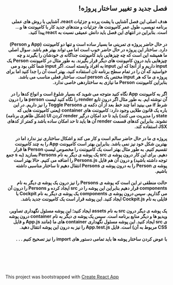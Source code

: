 
<div dir="rtl">  
    <p><h2>فصل جدید و تغییر ساختار پروژه!</h2></p>  
    <p><h4>هدف اصلی این فصل آشنایی با پشت پرده و جزئیات react، آشنایی با روش های عملی برنامه نویسی، طول عمر کامپوننت ها، جزئیات و متدهای جدید کار با کامپوننت ها و… است. بنابراین در انتهای این فصل باید دانش عمیقی نسبت به react پیدا کنید.</h4></p>
    <p><h4>در حال حاضر پروژه ی تمرینی ما بسیار ساده است و تنها دو کامپوننت (App و Person) دارد. ساختار این پروژه در حال حاضر خوب است اما می تواند بهتر هم باشد. سوال اصلی ما همیشه این است که چه چیزهایی باید کامپوننت جداگانه ی خودشان را بگیرند و چه چیزهایی باید درون کامپوننت های دیگر قرار بگیرند. به طور مثال در کامپوننت Person یک input داریم و از آنجا که این input به افراد وابسته است. اگر input شما کلی بود و می خواستید که آن را در تمام سطح برنامه تان استفاده کنید، بهتر است آن را جدا کنید اما برای پروژه ی ما که هر input مختص یک person است، ساختار فعلی مناسب می باشد. بنابراین کامپوننت Person ما نیازی به ساختاردهی خاصی ندارد.</h4></p>
    <p><h4>اگر به کامپوننت App نگاه کنید متوجه می شوید که بسیار شلوغ است و انواع کدها را در آن نوشته ایم. به طور مثال اگر درون تابع render را نگاه کنید لیست person ها را درون شرط if می بینید اما چند خط بعد از آن دکمه ی Toggle Persons را نیز داریم. در این باره یک قانون طلایی وجود دارد: کامپوننت های container (یعنی کامپوننت هایی که state را مدیریت می کنند) باید تا حد امکان درگیر render کردن UI (شکل ظاهری برنامه) نشوند. بنابراین کدهای قسمت render آن ها باید تا حد امکان ساده باشد و کمتر از کدهای JSX استفاده کند.</h4></p>
    <p><h4>پروژه ی ما در حال حاضر سالم است و کار می کند و اشکال ساختاری نیز ندارد اما در بهترین شکل خود نیز نمی باشد. بنابراین بهتر است کامپوننت App را به چند کامپوننت تقسیم کنیم. به طور مثال بهتر است یک کامپوننت را مخصوص لیستِ Person ها قرار دهیم. برای این کار درون پوشه ی src یک پوشه ی دیگر به نام Persons بسازید (به s جمع توجه داشته باشید) و درون آن هم فایل Persons.js را اضافه می کنیم. حالا بهتر است پوشه ی Person را به درون پوشه ی Persons انتقال دهیم تا ساختار مناسبی داشته باشیم.</h4></p>
    <p><h4>حالت منطقی تر این است که پوشه ی Persons را نیز درون یک پوشه ی دیگر به نام components قرار دهیم بنابراین این پوشه را در src ایجاد کرده و Persons را درون آن می گذاریم. سپس درون پوشه ی components یک پوشه ی دیگر به نام Cockpit با فایلی به نام Cockpit.js ایجاد کنید. این پوشه قرار است یک کامپوننت جدید باشد.</h4></p>
    <p><h4>یک پوشه ی دیگر درون src به نام assets ایجاد کنید؛ این پوشه مسئول نگهداری تصاویر، ویدیو ها و دیگر منابع برنامه است. سپس یک پوشه ی دیگر به نام container درون پوشه ی src ایجاد کنید. این پوشه مسئول نگهداری container های ما (مانند App.js و فایل CSS مربوط به آن) است. فایل App.test.js را نیز به درون این پوشه انتقال دهید.</h4></p>
    <p><h4>با عوض کردن ساختار پوشه ها باید تمامی دستور های import را نیز تصحیح کنیم . . . </h4></p>
    <p><h4></h4></p>
    <p><h4></h4></p>
    <p><h4></h4></p>
    <p><h4></h4></p>
</div>  
<br /><br /><br /><br />  
  
<p>This project was bootstrapped with <a href="https://github.com/facebookincubator/create-react-app">Create React App</a></p>